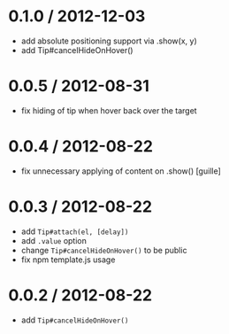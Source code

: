
0.1.0 / 2012-12-03 
==================

  * add absolute positioning support via .show(x, y)
  * add Tip#cancelHideOnHover()

0.0.5 / 2012-08-31 
==================

  * fix hiding of tip when hover back over the target

0.0.4 / 2012-08-22 
==================

  * fix unnecessary applying of content on .show() [guille]

0.0.3 / 2012-08-22 
==================

  * add `Tip#attach(el, [delay])`
  * add `.value` option
  * change `Tip#cancelHideOnHover()` to be public
  * fix npm template.js usage

0.0.2 / 2012-08-22 
==================

  * add `Tip#cancelHideOnHover()`
